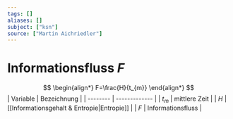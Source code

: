 ```yaml
---
tags: []
aliases: []
subject: ["ksn"]
source: ["Martin Aichriedler"]
---
```


# Informationsfluss $F$
$$
\begin{align*}
F=\frac{H}{t_{m}}
\end{align*}
$$
| Variable | Bezeichnung   |
| -------- | ------------- |
| $t_{m}$  | mittlere Zeit |
| $H$      | [[Informationsgehalt & Entropie\|Entropie]]      |
| $F$      | Informationsfluss              |
